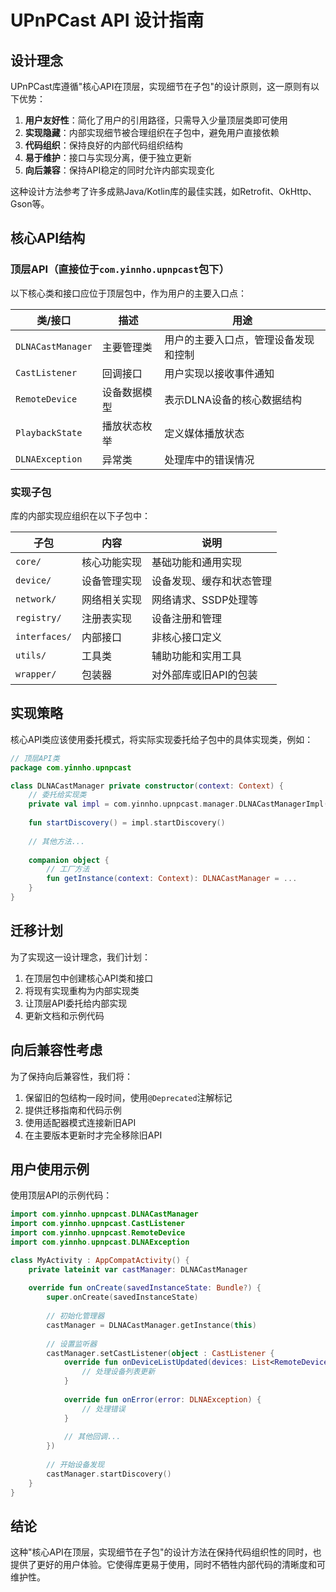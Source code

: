 # UPnPCast API 设计指南

## 设计理念

UPnPCast库遵循"核心API在顶层，实现细节在子包"的设计原则，这一原则有以下优势：

1. **用户友好性**：简化了用户的引用路径，只需导入少量顶层类即可使用
2. **实现隐藏**：内部实现细节被合理组织在子包中，避免用户直接依赖
3. **代码组织**：保持良好的内部代码组织结构
4. **易于维护**：接口与实现分离，便于独立更新
5. **向后兼容**：保持API稳定的同时允许内部实现变化

这种设计方法参考了许多成熟Java/Kotlin库的最佳实践，如Retrofit、OkHttp、Gson等。

## 核心API结构

### 顶层API（直接位于`com.yinnho.upnpcast`包下）

以下核心类和接口应位于顶层包中，作为用户的主要入口点：

| 类/接口 | 描述 | 用途 |
|---------|------|------|
| `DLNACastManager` | 主要管理类 | 用户的主要入口点，管理设备发现和控制 |
| `CastListener` | 回调接口 | 用户实现以接收事件通知 |
| `RemoteDevice` | 设备数据模型 | 表示DLNA设备的核心数据结构 |
| `PlaybackState` | 播放状态枚举 | 定义媒体播放状态 |
| `DLNAException` | 异常类 | 处理库中的错误情况 |

### 实现子包

库的内部实现应组织在以下子包中：

| 子包 | 内容 | 说明 |
|------|------|------|
| `core/` | 核心功能实现 | 基础功能和通用实现 |
| `device/` | 设备管理实现 | 设备发现、缓存和状态管理 |
| `network/` | 网络相关实现 | 网络请求、SSDP处理等 |
| `registry/` | 注册表实现 | 设备注册和管理 |
| `interfaces/` | 内部接口 | 非核心接口定义 |
| `utils/` | 工具类 | 辅助功能和实用工具 |
| `wrapper/` | 包装器 | 对外部库或旧API的包装 |

## 实现策略

核心API类应该使用委托模式，将实际实现委托给子包中的具体实现类，例如：

```kotlin
// 顶层API类
package com.yinnho.upnpcast

class DLNACastManager private constructor(context: Context) {
    // 委托给实现类
    private val impl = com.yinnho.upnpcast.manager.DLNACastManagerImpl(context)
    
    fun startDiscovery() = impl.startDiscovery()
    
    // 其他方法...
    
    companion object {
        // 工厂方法
        fun getInstance(context: Context): DLNACastManager = ...
    }
}
```

## 迁移计划

为了实现这一设计理念，我们计划：

1. 在顶层包中创建核心API类和接口
2. 将现有实现重构为内部实现类
3. 让顶层API委托给内部实现
4. 更新文档和示例代码

## 向后兼容性考虑

为了保持向后兼容性，我们将：

1. 保留旧的包结构一段时间，使用`@Deprecated`注解标记
2. 提供迁移指南和代码示例
3. 使用适配器模式连接新旧API
4. 在主要版本更新时才完全移除旧API

## 用户使用示例

使用顶层API的示例代码：

```kotlin
import com.yinnho.upnpcast.DLNACastManager
import com.yinnho.upnpcast.CastListener
import com.yinnho.upnpcast.RemoteDevice
import com.yinnho.upnpcast.DLNAException

class MyActivity : AppCompatActivity() {
    private lateinit var castManager: DLNACastManager
    
    override fun onCreate(savedInstanceState: Bundle?) {
        super.onCreate(savedInstanceState)
        
        // 初始化管理器
        castManager = DLNACastManager.getInstance(this)
        
        // 设置监听器
        castManager.setCastListener(object : CastListener {
            override fun onDeviceListUpdated(devices: List<RemoteDevice>) {
                // 处理设备列表更新
            }
            
            override fun onError(error: DLNAException) {
                // 处理错误
            }
            
            // 其他回调...
        })
        
        // 开始设备发现
        castManager.startDiscovery()
    }
}
```

## 结论

这种"核心API在顶层，实现细节在子包"的设计方法在保持代码组织性的同时，也提供了更好的用户体验。它使得库更易于使用，同时不牺牲内部代码的清晰度和可维护性。 